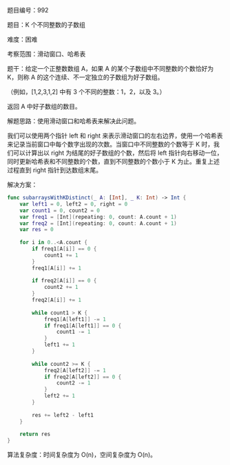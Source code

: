 题目编号：992

题目：K 个不同整数的子数组

难度：困难

考察范围：滑动窗口、哈希表

题干：给定一个正整数数组 A，如果 A 的某个子数组中不同整数的个数恰好为 K，则称 A 的这个连续、不一定独立的子数组为好子数组。

（例如，[1,2,3,1,2] 中有 3 个不同的整数：1，2，以及 3。）

返回 A 中好子数组的数目。

解题思路：使用滑动窗口和哈希表来解决此问题。

我们可以使用两个指针 left 和 right 来表示滑动窗口的左右边界，使用一个哈希表来记录当前窗口中每个数字出现的次数。当窗口中不同整数的个数等于 K 时，我们可以计算出以 right 为结尾的好子数组的个数，然后将 left 指针向右移动一位，同时更新哈希表和不同整数的个数，直到不同整数的个数小于 K 为止。重复上述过程直到 right 指针到达数组末尾。

解决方案：

```swift
func subarraysWithKDistinct(_ A: [Int], _ K: Int) -> Int {
    var left1 = 0, left2 = 0, right = 0
    var count1 = 0, count2 = 0
    var freq1 = [Int](repeating: 0, count: A.count + 1)
    var freq2 = [Int](repeating: 0, count: A.count + 1)
    var res = 0
    
    for i in 0..<A.count {
        if freq1[A[i]] == 0 {
            count1 += 1
        }
        freq1[A[i]] += 1
        
        if freq2[A[i]] == 0 {
            count2 += 1
        }
        freq2[A[i]] += 1
        
        while count1 > K {
            freq1[A[left1]] -= 1
            if freq1[A[left1]] == 0 {
                count1 -= 1
            }
            left1 += 1
        }
        
        while count2 >= K {
            freq2[A[left2]] -= 1
            if freq2[A[left2]] == 0 {
                count2 -= 1
            }
            left2 += 1
        }
        
        res += left2 - left1
    }
    
    return res
}
```

算法复杂度：时间复杂度为 O(n)，空间复杂度为 O(n)。